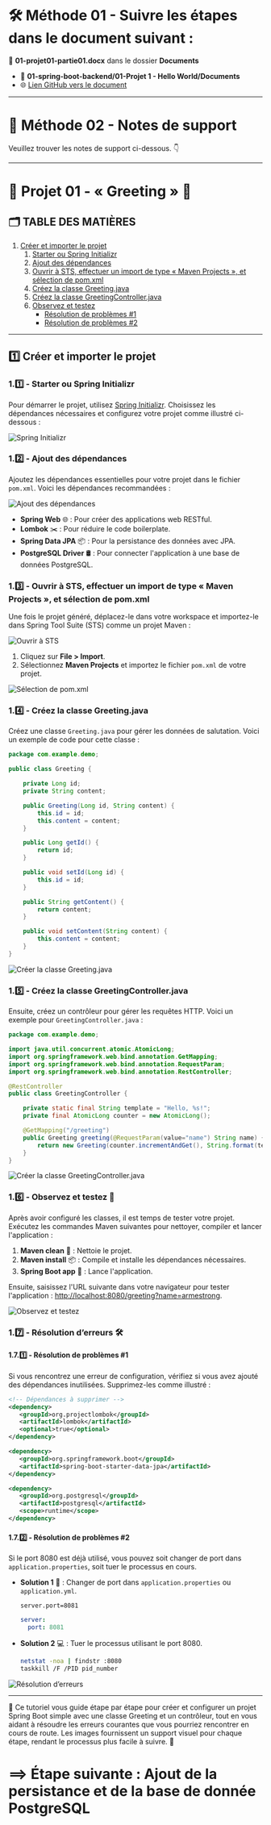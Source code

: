 # 🛠️ **Méthode 01 - Suivre les étapes dans le document suivant :**  
📄 **01-projet01-partie01.docx** dans le dossier **Documents**

- 📂 **01-spring-boot-backend/01-Projet 1 - Hello World/Documents**
- 🌐 [Lien GitHub vers le document](https://github.com/hrhouma1/WebTransact/blob/main/01-spring-boot-backend/01-Projet%201%20-%20Hello%20World/Documents/01-projet01-partie01.docx)

---

# 📑 **Méthode 02 - Notes de support** 
Veuillez trouver les notes de support ci-dessous. 👇

---

# 🌟 **Projet 01 - « Greeting »** 🌟

## 🗂️ **TABLE DES MATIÈRES**

1. [Créer et importer le projet](#1---créer-et-importer-le-projet)
   1. [Starter ou Spring Initializr](#11--starter-ou-spring-initializr)
   2. [Ajout des dépendances](#12--ajout-des-dépendances)
   3. [Ouvrir à STS, effectuer un import de type « Maven Projects », et sélection de pom.xml](#13--ouvrir-à-sts-effectuer-un-import-de-type-maven-projects-et-sélection-de-pomxml)
   4. [Créez la classe Greeting.java](#14--créez-la-classe-greetingjava)
   5. [Créez la classe GreetingController.java](#15--créez-la-classe-greetingcontrollerjava)
   6. [Observez et testez](#16--observez-et-testez)
      - [Résolution de problèmes #1](#171--résolution-de-problèmes-1)
      - [Résolution de problèmes #2](#172--résolution-de-problèmes-2)

---

## 1️⃣ **Créer et importer le projet**

### 1.1️⃣ - Starter ou Spring Initializr

Pour démarrer le projet, utilisez [Spring Initializr](https://start.spring.io/). Choisissez les dépendances nécessaires et configurez votre projet comme illustré ci-dessous :

![Spring Initializr](file-HgnCesVSgr9iOLaPgCgSc4lQ)

### 1.2️⃣ - Ajout des dépendances

Ajoutez les dépendances essentielles pour votre projet dans le fichier `pom.xml`. Voici les dépendances recommandées :

![Ajout des dépendances](file-0kSFlMhig9GFBcitAjm4w34C)

- **Spring Web** 🌐 : Pour créer des applications web RESTful.
- **Lombok** ✂️ : Pour réduire le code boilerplate.
- **Spring Data JPA** 📦 : Pour la persistance des données avec JPA.
- **PostgreSQL Driver** 🛢️ : Pour connecter l'application à une base de données PostgreSQL.

### 1.3️⃣ - Ouvrir à STS, effectuer un import de type « Maven Projects », et sélection de pom.xml

Une fois le projet généré, déplacez-le dans votre workspace et importez-le dans Spring Tool Suite (STS) comme un projet Maven :

![Ouvrir à STS](file-Wty1bcIaGhAKAr5uN0kMZJpX)

1. Cliquez sur **File > Import**.
2. Sélectionnez **Maven Projects** et importez le fichier `pom.xml` de votre projet.

![Sélection de pom.xml](file-qX6u5pH1o47sf3SRkPerpY2V)

### 1.4️⃣ - Créez la classe **Greeting.java**

Créez une classe `Greeting.java` pour gérer les données de salutation. Voici un exemple de code pour cette classe :

```java
package com.example.demo;

public class Greeting {

    private Long id;
    private String content;

    public Greeting(Long id, String content) {
        this.id = id;
        this.content = content;
    }

    public Long getId() {
        return id;
    }

    public void setId(Long id) {
        this.id = id;
    }

    public String getContent() {
        return content;
    }

    public void setContent(String content) {
        this.content = content;
    }
}
```

![Créer la classe Greeting.java](file-jmG0ylEvKMc1MPRPYoa9bqu4)

### 1.5️⃣ - Créez la classe **GreetingController.java**

Ensuite, créez un contrôleur pour gérer les requêtes HTTP. Voici un exemple pour `GreetingController.java` :

```java
package com.example.demo;

import java.util.concurrent.atomic.AtomicLong;
import org.springframework.web.bind.annotation.GetMapping;
import org.springframework.web.bind.annotation.RequestParam;
import org.springframework.web.bind.annotation.RestController;

@RestController
public class GreetingController {

    private static final String template = "Hello, %s!";
    private final AtomicLong counter = new AtomicLong();

    @GetMapping("/greeting")
    public Greeting greeting(@RequestParam(value="name") String name) {
        return new Greeting(counter.incrementAndGet(), String.format(template, name));
    }
}
```

![Créer la classe GreetingController.java](file-cHJAkNOl40viDWIRKO2fWjqO)

### 1.6️⃣ - **Observez et testez** 🧪

Après avoir configuré les classes, il est temps de tester votre projet. Exécutez les commandes Maven suivantes pour nettoyer, compiler et lancer l'application :

1. **Maven clean** 🧹 : Nettoie le projet.
2. **Maven install** 📦 : Compile et installe les dépendances nécessaires.
3. **Spring Boot app** 🚀 : Lance l'application.

Ensuite, saisissez l'URL suivante dans votre navigateur pour tester l'application : [http://localhost:8080/greeting?name=armestrong](http://localhost:8080/greeting?name=armestrong).

![Observez et testez](file-SqkDW3KHTQEeDAjvfActhaT5)

### 1.7️⃣ - **Résolution d’erreurs** 🛠️

#### 1.7.1️⃣ - Résolution de problèmes #1

Si vous rencontrez une erreur de configuration, vérifiez si vous avez ajouté des dépendances inutilisées. Supprimez-les comme illustré :

```xml
<!-- Dépendances à supprimer -->
<dependency>
   <groupId>org.projectlombok</groupId>
   <artifactId>lombok</artifactId>
   <optional>true</optional>
</dependency>

<dependency>
   <groupId>org.springframework.boot</groupId>
   <artifactId>spring-boot-starter-data-jpa</artifactId>
</dependency>

<dependency>
   <groupId>org.postgresql</groupId>
   <artifactId>postgresql</artifactId>
   <scope>runtime</scope>
</dependency>
```

#### 1.7.2️⃣ - Résolution de problèmes #2

Si le port 8080 est déjà utilisé, vous pouvez soit changer de port dans `application.properties`, soit tuer le processus en cours.

- **Solution 1** 🔄 : Changer de port dans `application.properties` ou `application.yml`.
  ```properties
  server.port=8081
  ```

  ```yaml
  server:
    port: 8081
  ```

- **Solution 2** 💻 : Tuer le processus utilisant le port 8080.
  ```bash
  netstat -noa | findstr :8080
  taskkill /F /PID pid_number
  ```

![Résolution d’erreurs](file-7m2bZZ1AbFbcgeGFaGyE6vs3)

---

🎯 Ce tutoriel vous guide étape par étape pour créer et configurer un projet Spring Boot simple avec une classe Greeting et un contrôleur, tout en vous aidant à résoudre les erreurs courantes que vous pourriez rencontrer en cours de route. Les images fournissent un support visuel pour chaque étape, rendant le processus plus facile à suivre. 📸


# ==> Étape suivante : Ajout de la persistance et de la base de donnée PostgreSQL
